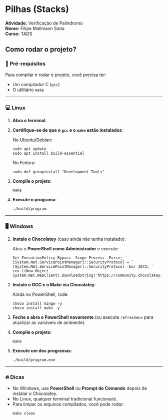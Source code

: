 # Pilhas (Stacks)

**Atividade:** Verificação de Palíndromo  
**Nome:** Filipe Mallmann Siota  
**Curso:** TADS

## Como rodar o projeto?

### 📜 Pré-requisitos
Para compilar e rodar o projeto, você precisa ter:
- Um compilador C (`gcc`)
- O utilitário `make`

---

### 💻 Linux

1. **Abra o terminal**.
2. **Certifique-se de que o `gcc` e o `make` estão instalados**:
   
   No Ubuntu/Debian:
   ```
   sudo apt update
   sudo apt install build-essential
   ```

   No Fedora:
   ```
   sudo dnf groupinstall "Development Tools"
   ```

3. **Compile o projeto**:
   ```
   make
   ```

4. **Execute o programa**:
   ```
   ./build/program
   ```

---

### 🖥️ Windows

1. **Instale o Chocolatey** (caso ainda não tenha instalado):
   
   Abra o **PowerShell como Administrador** e execute:
   ```
   Set-ExecutionPolicy Bypass -Scope Process -Force; `
   [System.Net.ServicePointManager]::SecurityProtocol = `
   [System.Net.ServicePointManager]::SecurityProtocol -bor 3072; `
   iex ((New-Object System.Net.WebClient).DownloadString('https://community.chocolatey.org/install.ps1'))
   ```

2. **Instale o GCC e o Make via Chocolatey**:
   
   Ainda no PowerShell, rode:
   ```
   choco install mingw -y
   choco install make -y
   ```

3. **Feche e abra o PowerShell novamente** (ou execute `refreshenv` para atualizar as variáveis de ambiente).

4. **Compile o projeto**:
   ```
   make
   ```

5. **Execute um dos programas**:
   ```
   ./build/program.exe
   ```

---

### 🔥 Dicas
- No Windows, use **PowerShell** ou **Prompt de Comando** depois de instalar o Chocolatey.
- No Linux, qualquer terminal tradicional funcionará.
- Para limpar os arquivos compilados, você pode rodar:
   ```
   make clean
   ```
